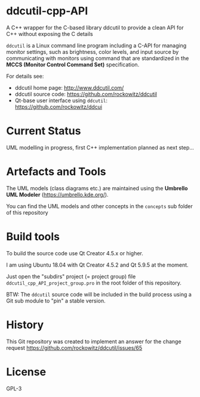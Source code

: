 # ddcutil-cpp-API
A C++ wrapper for the C-based library ddcutil to provide a clean API for C++ without exposing the C details

`ddcutil` is a Linux command line program including a C-API for managing monitor settings,
such as brightness, color levels, and input source by communicating with monitors using command that are standardized in the
**MCCS (Monitor Control Command Set)** specification.

For details see:

* ddcutil home page: http://www.ddcutil.com/
* ddcutil source code: https://github.com/rockowitz/ddcutil
* Qt-base user interface using `ddcutil`: https://github.com/rockowitz/ddcui

# Current Status

UML modelling in progress, first C++ implementation planned as next step...



# Artefacts and Tools

The UML models (class diagrams etc.) are maintained using the **Umbrello UML Modeler** (https://umbrello.kde.org/).

You can find the UML models and other concepts in the `concepts` sub folder of this repository



# Build tools

To build the source code use Qt Creator 4.5.x or higher.

I am using Ubuntu 18.04 with Qt Creator 4.5.2 and Qt 5.9.5 at the moment.

Just open the "subdirs" project (= project group) file `ddcutil_cpp_API_project_group.pro`
in the root folder of this repository.

BTW: The `ddcutil` source code will be included in the build process using a Git sub module to "pin" a stable version.



# History

This Git repository was created to implement an answer for the change request https://github.com/rockowitz/ddcutil/issues/65



# License

GPL-3
